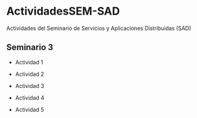 # ActividadesSEM-SAD
Actividades del Seminario de Servicios y Aplicaciones Distribuidas (SAD)

## Seminario 3
* Actividad 1

* Actividad 2

* Actividad 3

* Actividad 4

* Actividad 5


